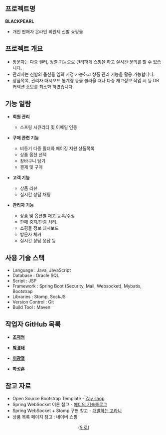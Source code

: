 <a name="top"></a>
## 프로젝트명
**BLACKPEARL**
 - 개인 판매자 온라인 회원제 신발 쇼핑몰


## 프로젝트 개요
 - 방문자는 다중 필터, 정렬 기능으로 편리하게 쇼핑을 하고 실시간 문의를 할 수 있습니다.
 - 관리자는 신발의 옵션을 임의 지정 가능하고 상품 관리 기능을 활용 가능합니다.
 - 상품목록, 관리자 대시보드 통계량 등을 불러올 때나 다중 재고정보 작업 시 등 DB 커넥션 소모를 최소화 하였습니다.


## 기능 일람
- **회원 관리**
     - 스프링 시큐리티 및 이메일 인증

- **구매 관련 기능**
     - 비동기 다중 필터와 페이징 지원 상품목록
     - 상품 옵션 선택
     - 장바구니 담기
     - 결제 및 구매


- **고객 기능**
     - 상품 리뷰
     - 실시간 상담 채팅


- **관리자 기능**
     - 상품 및 옵션별 재고 등록/수정
     - 판매 중지/단종 처리.
     - 쇼핑몰 정보 대시보드
     - 방문자 체커
     - 실시간 상담 응답 등


## 사용 기술 스택
- Language : Java, JavaScript
- Database : Oracle SQL
- Script : JSP
- Framework : Spring Boot (Security, Mail, Websocket), Mybatis, Bootstrap
- Libraries : Stomp, SockJS
- Version Control : Git
- Build Tool : Maven


## 작업자 GitHub 목록
- [**조재범**](https://github.com/JaeBuhmJo)


- [**박경태**](https://github.com/Park-KyeongTae)


- [**이광열**](https://github.com/poweenv)


- [**하성훈**](https://github.com/hahasunghoon)


## 참고 자료
- Open Source Bootstrap Template - [Zay shop](https://themewagon.com/themes/free-bootstrap-5-html-5-ecommerce-website-template-zay-shop/)
- Spring WebSocket 이론 참고 - [에디의 기술블로그](https://brunch.co.kr/@springboot/695)
- Spring WebSocket + Stomp 구현 참고 - [개발하는 고라니](https://dev-gorany.tistory.com/235)
- 상품 목록 페이지 참고 : 네이버 쇼핑


<p align="center">(<a href="#top">위로</a>)</p>
